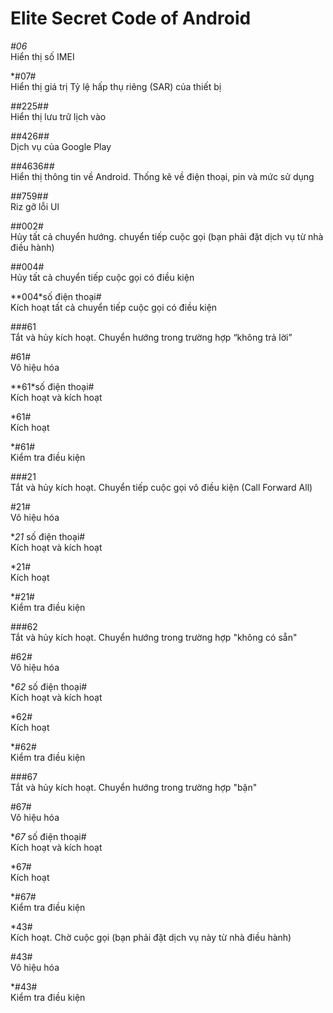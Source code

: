 Elite Secret Code of Android 
==

*#06* <br> 
Hiển thị số IMEI

*#07# <br>
Hiển thị giá trị Tỷ lệ hấp thụ riêng (SAR) của thiết bị

*#*#225#*#* <br>
Hiển thị lưu trữ lịch vào

*#*#426#*#* <br>
Dịch vụ của Google Play 

*#*#4636#*#* <br>
Hiển thị thông tin về Android. Thống kê về điện thoại, pin và mức sử dụng

*#*#759#*#* <br>
Riz gỡ lỗi Ul

##002# <br>
Hủy tất cả chuyển hướng. chuyển tiếp cuộc gọi (bạn phải đặt dịch vụ từ nhà điều hành)

##004# <br>
Hủy tất cả chuyển tiếp cuộc gọi có điều kiện

**004*số điện thoại# <br>
Kích hoạt tất cả chuyển tiếp cuộc gọi có điều kiện

###61 <br>
Tắt và hủy kích hoạt. Chuyển hướng trong trường hợp “không trả lời”

#61# <br>
Vô hiệu hóa

**61*số điện thoại# <br>
Kích hoạt và kích hoạt

*61# <br>
Kích hoạt

*#61# <br>
Kiểm tra điều kiện

###21 <br>
Tắt và hủy kích hoạt. Chuyển tiếp cuộc gọi vô điều kiện (Call Forward All)

#21# <br>
Vô hiệu hóa

**21* số điện thoại# <br>
Kích hoạt và kích hoạt

*21# <br>
Kích hoạt

*#21# <br>
Kiểm tra điều kiện

###62 <br>
Tắt và hủy kích hoạt. Chuyển hướng trong trường hợp "không có sẵn"

#62# <br>
Vô hiệu hóa

**62* số điện thoại# <br>
Kích hoạt và kích hoạt

*62# <br>
Kích hoạt

*#62# <br>
Kiểm tra điều kiện

###67 <br>
Tắt và hủy kích hoạt. Chuyển hướng trong trường hợp "bận"

#67# <br>
Vô hiệu hóa

**67* số điện thoại# <br>
Kích hoạt và kích hoạt

*67# <br>
Kích hoạt

*#67# <br>
Kiểm tra điều kiện

*43# <br>
Kích hoạt. Chờ cuộc gọi (bạn phải đặt dịch vụ này từ nhà điều hành)

#43# <br>
Vô hiệu hóa

*#43# <br>
Kiểm tra điều kiện



